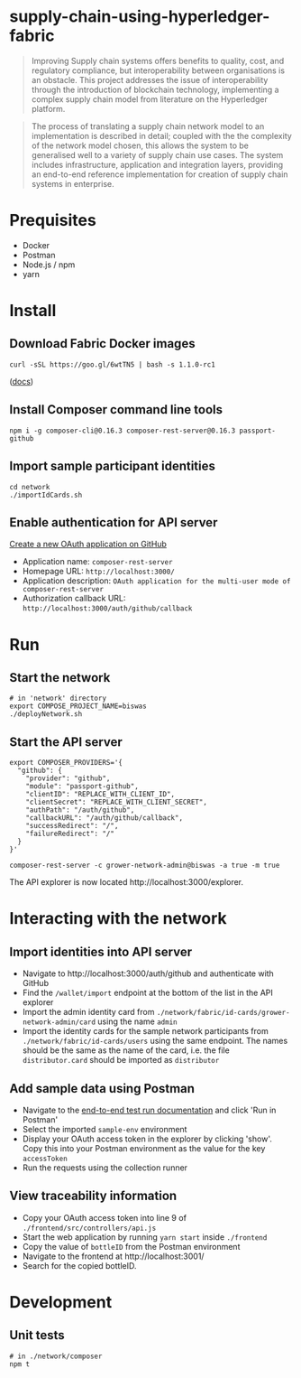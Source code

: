 # supply-chain-using-hyperledger-fabric


> Improving Supply chain systems offers benefits to quality, cost, and regulatory compliance, but
interoperability between organisations is an obstacle. This project addresses the issue of interoperability through the introduction of blockchain technology, implementing a complex supply chain model from literature on the Hyperledger platform.

>The process of translating a supply chain network model to an implementation is described in
detail; coupled with the the complexity of the network model chosen, this allows the system to
be generalised well to a variety of supply chain use cases. The system includes infrastructure,
application and integration layers, providing an end-to-end reference implementation for creation
of supply chain systems in enterprise.

# Prequisites

* Docker
* Postman
* Node.js / npm
* yarn

# Install

## Download Fabric Docker images

```
curl -sSL https://goo.gl/6wtTN5 | bash -s 1.1.0-rc1
```

([docs](https://hyperledger-fabric.readthedocs.io/en/release-1.1/samples.html#binaries))

## Install Composer command line tools

```
npm i -g composer-cli@0.16.3 composer-rest-server@0.16.3 passport-github
```

## Import sample participant identities

```
cd network
./importIdCards.sh
```

## Enable authentication for API server

[Create a new OAuth application on GitHub](https://github.com/settings/applications/new)

* Application name: `composer-rest-server`
* Homepage URL: `http://localhost:3000/`
* Application description: `OAuth application for the multi-user mode of composer-rest-server`
* Authorization callback URL: `http://localhost:3000/auth/github/callback`

# Run

## Start the network

```
# in 'network' directory
export COMPOSE_PROJECT_NAME=biswas
./deployNetwork.sh
```

## Start the API server

```
export COMPOSER_PROVIDERS='{
  "github": {
    "provider": "github",
    "module": "passport-github",
    "clientID": "REPLACE_WITH_CLIENT_ID",
    "clientSecret": "REPLACE_WITH_CLIENT_SECRET",
    "authPath": "/auth/github",
    "callbackURL": "/auth/github/callback",
    "successRedirect": "/",
    "failureRedirect": "/"
  }
}'

composer-rest-server -c grower-network-admin@biswas -a true -m true
```

The API explorer is now located http://localhost:3000/explorer.

# Interacting with the network

## Import identities into API server

* Navigate to http://localhost:3000/auth/github and authenticate with GitHub
* Find the `/wallet/import` endpoint at the bottom of the list in the API explorer
* Import the admin identity card from `./network/fabric/id-cards/grower-network-admin/card` using the name `admin`
* Import the identity cards for the sample network participants from `./network/fabric/id-cards/users` using the same endpoint. The names should be the same as the name of the card, i.e. the file `distributor.card` should be imported as `distributor`

## Add sample data using Postman

* Navigate to the [end-to-end test run documentation](https://documenter.getpostman.com/view/2277062/integration-tests/RVu2nAni) and click 'Run in Postman'
* Select the imported `sample-env` environment
* Display your OAuth access token in the explorer by clicking 'show'. Copy this into your Postman environment as the value for the key `accessToken`
* Run the requests using the collection runner

## View traceability information

* Copy your OAuth access token into line 9 of `./frontend/src/controllers/api.js`
* Start the web application by running `yarn start` inside `./frontend`
* Copy the value of `bottleID` from the Postman environment
* Navigate to the frontend at http://localhost:3001/
* Search for the copied bottleID.

# Development

## Unit tests

```
# in ./network/composer
npm t
```
